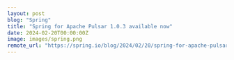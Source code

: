 ```yaml
---
layout: post
blog: "Spring"
title: "Spring for Apache Pulsar 1.0.3 available now"
date: 2024-02-20T00:00:00Z
image: images/spring.png
remote_url: "https://spring.io/blog/2024/02/20/spring-for-apache-pulsar-1-0-3-available-now"
---
```

